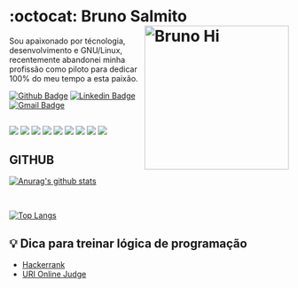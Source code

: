 # :octocat: Bruno Salmito<img src="https://user-images.githubusercontent.com/53089002/106663542-9c750280-6582-11eb-955f-3f104a54d206.png" width="260" alt="Bruno Hi" align="right" />

Sou apaixonado por técnologia, desenvolvimento e GNU/Linux, recentemente abandonei minha profissão como piloto para dedicar 100% do meu tempo a esta paixão.

<!--[![YouTube Badge](https://img.shields.io/badge/-YouTube-red?style=flat-square&logo=youtube&logoColor=white)](https://www.youtube.com/bruno-salmito)-->
[![Github Badge](https://img.shields.io/badge/-Github-000?style=flat-square&logo=Github&logoColor=white)](https://github.com/bruno-salmito)
[![Linkedin Badge](https://img.shields.io/badge/-LinkedIn-blue?style=flat-square&logo)](https://www.linkedin.com/in/brunosalmito)
[![Gmail Badge](https://img.shields.io/badge/-Gmail-c14438?style=flat-square&logo=Gmail&logoColor=white)](mailto:brunosalmito@gmail.com)
<!--[![Github Badge](https://img.shields.io/badge/-CodePen-black?style=flat-square&logo=CodePen&logoColor=white)](https://CodePen.com/bruno-salmito)-->

##
![](https://img.shields.io/badge/‎-Linux-E95420?logo=linux&logoColor=white&style=plastic)
![](https://img.shields.io/badge/‎-PHP-181717?logo=php&logoColor=white&style=plastic)
![](https://img.shields.io/badge/‎-JavaScript-F7DF1E?logo=javascript&logoColor=white&style=plastic)
![](https://img.shields.io/badge/‎-HTML-CC342D?logo=html5&logoColor=white&style=plastic)
![](https://img.shields.io/badge/‎-CSS-1572B6?logo=css3&logoColor=white&style=plastic)
![](https://img.shields.io/badge/‎-NodeJS-339933?logo=Node.js&logoColor=white&style=plastic)
![](https://img.shields.io/badge/‎-Git-F05032?logo=git&logoColor=white&style=plastic)
![](https://img.shields.io/badge/‎-GitHub-181717?logo=github&logoColor=white&style=plastic)
![](https://img.shields.io/badge/‎-VS%20Code-007ACC?logo=visual-studio-code&logoColor=white&style=plastic)


## GITHUB
[![Anurag's github stats](https://github-readme-stats.vercel.app/api?username=bruno-salmito&hide=issues&show_icons=true&title_color=61dafb&text_color=FFFFFF&icon_color=61dafb&bg_color=20232a)](https://github.com/anuraghazra/github-readme-stats)

<br>

[![Top Langs](https://github-readme-stats.vercel.app/api/top-langs/?username=bruno-salmito&layout=compact&title_color=61dafb&text_color=FFFFFF&icon_color=61dafb&bg_color=20232a)](https://github.com/anuraghazra/github-readme-stats)


## 💡 Dica para treinar lógica de programação

- [Hackerrank](https://www.hackerrank.com/)
- [URI Online Judge](https://www.urionlinejudge.com.br/judge/en/login)


